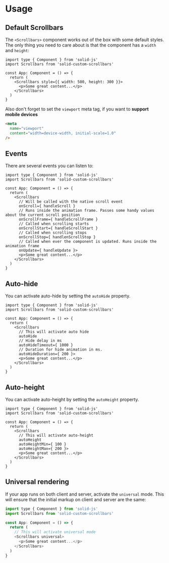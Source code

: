 # Usage

## Default Scrollbars
The `<Scrollbars>` component works out of the box with some default styles. The only thing you need to care about is that the component has a `width` and `height`:

```tsx
import type { Component } from 'solid-js'
import Scrollbars from 'solid-custom-scrollbars'

const App: Component = () => {
  return (
    <Scrollbars style={{ width: 500, height: 300 }}>
      <p>Some great content...</p>
    </Scrollbars>
  )
}
```

Also don't forget to set the `viewport` meta tag, if you want to **support mobile devices**

```html
<meta
  name="viewport"
  content="width=device-width, initial-scale=1.0"
/>
```

## Events
There are several events you can listen to:

```tsx
import type { Component } from 'solid-js'
import Scrollbars from 'solid-custom-scrollbars'

const App: Component = () => {
  return (
    <Scrollbars
      // Will be called with the native scroll event
      onScroll={ handleScroll }
      // Runs inside the animation frame. Passes some handy values about the current scroll position
      onScrollFrame={ handleScrollFrame }
      // Called when scrolling starts
      onScrollStart={ handleScrollStart }
      // Called when scrolling stops
      onScrollStop={ handlenScrollStop }
      // Called when ever the component is updated. Runs inside the animation frame
      onUpdate={ handleUpdate }>
      <p>Some great content...</p>
    </Scrollbars>
  )
}
```

## Auto-hide
You can activate auto-hide by setting the `autoHide` property.

```tsx
import type { Component } from 'solid-js'
import Scrollbars from 'solid-custom-scrollbars'

const App: Component = () => {
  return (
    <Scrollbars
      // This will activate auto hide
      autoHide
      // Hide delay in ms
      autoHideTimeout={ 1000 }
      // Duration for hide animation in ms.
      autoHideDuration={ 200 }>
      <p>Some great content...</p>
    </Scrollbars>
  )
}
```

## Auto-height
You can activate auto-height by setting the `autoHeight` property.

```tsx
import type { Component } from 'solid-js'
import Scrollbars from 'solid-custom-scrollbars'

const App: Component = () => {
  return (
    <Scrollbars
      // This will activate auto-height
      autoHeight
      autoHeightMin={ 100 }
      autoHeightMax={ 200 }>
      <p>Some great content...</p>
    </Scrollbars>
  )
}
```

## Universal rendering
If your app runs on both client and server, activate the `universal` mode. This will ensure that the initial markup on client and server are the same:

```javascript
import type { Component } from 'solid-js'
import Scrollbars from 'solid-custom-scrollbars'

const App: Component = () => {
  return (
    // This will activate universal mode
    <Scrollbars universal>
      <p>Some great content...</p>
    </Scrollbars>
  )
}
```
